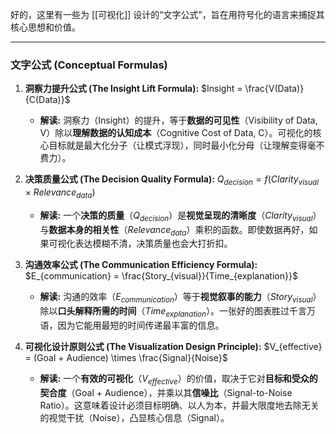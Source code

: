 好的，这里有一些为 [[可视化]] 设计的“文字公式”，旨在用符号化的语言来捕捉其核心思想和价值。

---

### **文字公式 (Conceptual Formulas)**

1.  **洞察力提升公式 (The Insight Lift Formula):**
    $Insight = \frac{V(Data)}{C(Data)}$
    *   **解读:** 洞察力（Insight）的提升，等于**数据的可见性**（Visibility of Data, V）除以**理解数据的认知成本**（Cognitive Cost of Data, C）。可视化的核心目标就是最大化分子（让模式浮现），同时最小化分母（让理解变得毫不费力）。

2.  **决策质量公式 (The Decision Quality Formula):**
    $Q_{decision} = f(Clarity_{visual} \times Relevance_{data})$
    *   **解读:** 一个**决策的质量**（$Q_{decision}$）是**视觉呈现的清晰度**（$Clarity_{visual}$）与**数据本身的相关性**（$Relevance_{data}$）乘积的函数。即使数据再好，如果可视化表达模糊不清，决策质量也会大打折扣。

3.  **沟通效率公式 (The Communication Efficiency Formula):**
    $E_{communication} = \frac{Story_{visual}}{Time_{explanation}}$
    *   **解读:** 沟通的效率（$E_{communication}$）等于**视觉叙事的能力**（$Story_{visual}$）除以**口头解释所需的时间**（$Time_{explanation}$）。一张好的图表胜过千言万语，因为它能用最短的时间传递最丰富的信息。

4.  **可视化设计原则公式 (The Visualization Design Principle):**
    $V_{effective} = (Goal + Audience) \times \frac{Signal}{Noise}$
    *   **解读:** 一个**有效的可视化**（$V_{effective}$）的价值，取决于它对**目标和受众的契合度**（Goal + Audience），并乘以其**信噪比**（Signal-to-Noise Ratio）。这意味着设计必须目标明确、以人为本，并最大限度地去除无关的视觉干扰（Noise），凸显核心信息（Signal）。